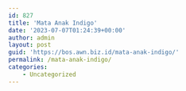 ```yaml
---
id: 827
title: 'Mata Anak Indigo'
date: '2023-07-07T01:24:39+00:00'
author: admin
layout: post
guid: 'https://bos.awn.biz.id/mata-anak-indigo/'
permalink: /mata-anak-indigo/
categories:
    - Uncategorized
---
```


